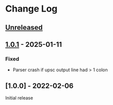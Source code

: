# Change Log

## [Unreleased]

## [1.0.1] - 2025-01-11
### Fixed
 * Parser crash if upsc output line had > 1 colon

## [1.0.0] - 2022-02-06

Initial release

[Unreleased]: https://github.com/daviswr/ZenPacks.daviswr.NUT/compare/1.0.0...HEAD
[1.0.1]: https://github.com/daviswr/ZenPacks.daviswr.NUT/compare/1.0.1...HEAD
